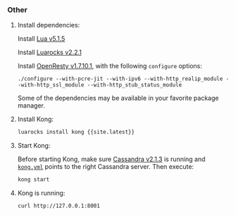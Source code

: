 ### Other

1. Install dependencies:

    Install [Lua v5.1.5](http://www.lua.org/versions.html#5.1)

    Install [Luarocks v2.2.1](http://luarocks.org)

    Install [OpenResty v1.7.10.1](http://openresty.com/), with the following `configure` options: 

    ```
    ./configure --with-pcre-jit --with-ipv6 --with-http_realip_module --with-http_ssl_module --with-http_stub_status_module
    ```

    Some of the dependencies may be available in your favorite package manager.

2. Install Kong:

    ```bash
    luarocks install kong {{site.latest}}
    ```

3. Start Kong:

    Before starting Kong, make sure [Cassandra v2.1.3](http://cassandra.apache.org/) is running and [`kong.yml`](/docs/getting-started/configuration/) points to the right Cassandra server. Then execute:

    ```bash
    kong start
    ```

4. Kong is running:

    ```bash
    curl http://127.0.0.1:8001
    ```
